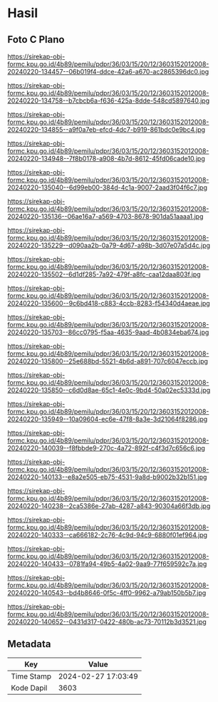 # Hasil

## Foto C Plano

https://sirekap-obj-formc.kpu.go.id/4b89/pemilu/pdpr/36/03/15/20/12/3603152012008-20240220-134457--06b019f4-ddce-42a6-a670-ac2865396dc0.jpg

https://sirekap-obj-formc.kpu.go.id/4b89/pemilu/pdpr/36/03/15/20/12/3603152012008-20240220-134758--b7cbcb6a-f636-425a-8dde-548cd5897640.jpg

https://sirekap-obj-formc.kpu.go.id/4b89/pemilu/pdpr/36/03/15/20/12/3603152012008-20240220-134855--a9f0a7eb-efcd-4dc7-b919-861bdc0e9bc4.jpg

https://sirekap-obj-formc.kpu.go.id/4b89/pemilu/pdpr/36/03/15/20/12/3603152012008-20240220-134948--7f8b0178-a908-4b7d-8612-45fd06cade10.jpg

https://sirekap-obj-formc.kpu.go.id/4b89/pemilu/pdpr/36/03/15/20/12/3603152012008-20240220-135040--6d99eb00-384d-4c1a-9007-2aad3f04f6c7.jpg

https://sirekap-obj-formc.kpu.go.id/4b89/pemilu/pdpr/36/03/15/20/12/3603152012008-20240220-135136--06ae16a7-a569-4703-8678-901da51aaaa1.jpg

https://sirekap-obj-formc.kpu.go.id/4b89/pemilu/pdpr/36/03/15/20/12/3603152012008-20240220-135229--d090aa2b-0a79-4d67-a98b-3d07e07a5d4c.jpg

https://sirekap-obj-formc.kpu.go.id/4b89/pemilu/pdpr/36/03/15/20/12/3603152012008-20240220-135502--6d1df285-7a92-479f-a8fc-caa12daa803f.jpg

https://sirekap-obj-formc.kpu.go.id/4b89/pemilu/pdpr/36/03/15/20/12/3603152012008-20240220-135600--9c6bd418-c883-4ccb-8283-f54340d4aeae.jpg

https://sirekap-obj-formc.kpu.go.id/4b89/pemilu/pdpr/36/03/15/20/12/3603152012008-20240220-135703--86cc0795-f5aa-4635-9aad-4b0834eba674.jpg

https://sirekap-obj-formc.kpu.go.id/4b89/pemilu/pdpr/36/03/15/20/12/3603152012008-20240220-135800--25e688bd-5521-4b6d-a891-707c6047eccb.jpg

https://sirekap-obj-formc.kpu.go.id/4b89/pemilu/pdpr/36/03/15/20/12/3603152012008-20240220-135850--c6d0d8ae-65c1-4e0c-9bd4-50a02ec5333d.jpg

https://sirekap-obj-formc.kpu.go.id/4b89/pemilu/pdpr/36/03/15/20/12/3603152012008-20240220-135949--10a09604-ec6e-47f8-8a3e-3d21064f8286.jpg

https://sirekap-obj-formc.kpu.go.id/4b89/pemilu/pdpr/36/03/15/20/12/3603152012008-20240220-140039--f8fbbde9-270c-4a72-892f-c4f3d7c656c6.jpg

https://sirekap-obj-formc.kpu.go.id/4b89/pemilu/pdpr/36/03/15/20/12/3603152012008-20240220-140133--e8a2e505-eb75-4531-9a8d-b9002b32b151.jpg

https://sirekap-obj-formc.kpu.go.id/4b89/pemilu/pdpr/36/03/15/20/12/3603152012008-20240220-140238--2ca5386e-27ab-4287-a843-90304a66f3db.jpg

https://sirekap-obj-formc.kpu.go.id/4b89/pemilu/pdpr/36/03/15/20/12/3603152012008-20240220-140333--ca666182-2c76-4c9d-94c9-6880f01ef964.jpg

https://sirekap-obj-formc.kpu.go.id/4b89/pemilu/pdpr/36/03/15/20/12/3603152012008-20240220-140433--0781fa94-49b5-4a02-9aa9-77f659592c7a.jpg

https://sirekap-obj-formc.kpu.go.id/4b89/pemilu/pdpr/36/03/15/20/12/3603152012008-20240220-140543--bd4b8646-0f5c-4ff0-9962-a79ab150b5b7.jpg

https://sirekap-obj-formc.kpu.go.id/4b89/pemilu/pdpr/36/03/15/20/12/3603152012008-20240220-140652--0431d317-0422-480b-ac73-70112b3d3521.jpg


## Metadata

| Key        | Value               |
| ---------- | ------------------- |
| Time Stamp | 2024-02-27 17:03:49 |
| Kode Dapil | 3603                |



